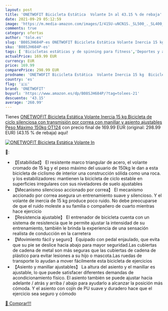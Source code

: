 ```yaml
---
layout: post
title: 'ONETWOFIT Bicicleta Estática  Volante In al 43.15 % de rebaja'
date: 2021-09-29 05:12:59
image: 'https://m.media-amazon.com/images/I/415U-uNCN1S._SL500_._SL400_.jpg'
comments: true
category: ofertas
author: 'tole.es'
slug: 'B08SJH684P-es ONETWOFIT Bicicleta Estática Volante Inercia 15 kg...'
sku: 'B08SJH684P-es'
tags: [ 'Bicicletas estáticas y de spinning para fitness','Deportes y aire libre','Fitness y ejercicio','Máquinas de cardio para fitness','bicicleta','onetwofit', ]
actualPrice: 169.99 EUR
currency: EUR
price: 169.99
comparePrice: 298.99 EUR
prodname: 'ONETWOFIT Bicicleta Estática  Volante Inercia 15 kg  Bicicleta de ciclo silenciosa con transmisión por correa con manillar y asiento ajustables  Peso Máximo 150kg OT124'
country: 'es'
flag: '🇪🇸'
brand: 'ONETWOFIT'
buyurl: 'https://www.amazon.es/dp/B08SJH684P/?tag=tolees-21'
descuento: '43.15'
average: '260.99'
---
```


Tienes [ONETWOFIT Bicicleta Estática  Volante Inercia 15 kg  Bicicleta de ciclo silenciosa con transmisión por correa con manillar y asiento ajustables  Peso Máximo 150kg OT124](https://www.amazon.es/dp/B08SJH684P/?tag=tolees-21) con precio final de  169.99 EUR (original: 298.99 EUR) (43.15 %  de rebaja) aqui!

[![ONETWOFIT Bicicleta Estática  Volante In](https://m.media-amazon.com/images/I/415U-uNCN1S._SL500_._SL400_.jpg)](https://www.amazon.es/dp/B08SJH684P/?tag=tolees-21)

🔎:

- 【Estabilidad】 El resistente marco triangular de acero, el volante cromado de 15 kg y el peso máximo del usuario de 150kg le dan a esta bicicleta de ciclismo de interior una construcción sólida como una roca. y los estabilizadores: mantienen la bicicleta de ciclo estable en superficies irregulares con sus niveladores de suelo ajustables
- 【Mecanismo silencioso accionado por correa】 El mecanismo accionado por correa asegura un entrenamiento suave y silencioso. Y el volante de inercia de 15 kg produce poco ruido. No debe preocuparse de que el ruido moleste a su familia o compañero de cuarto mientras hace ejercicio
- 【Resistencia ajustable】 El entrenador de bicicleta cuenta con un sistema de resistencia que le permite ajustar la intensidad de su entrenamiento, también le brinda la experiencia de una sensación realista de conducción en la carretera
- 【Movimiento fácil y seguro】 Equipado con pedal enjaulado, que evita que su pie se deslice hacia abajo para mayor seguridad.Las cubiertas de cadena de metal son más seguras que las cubiertas de cadena de plástico para evitar lesiones a su hijo o mascota.Las ruedas de transporte lo ayudan a mover fácilmente esta bicicleta de ejercicios
- 【Asiento y manillar ajustables】 La altura del asiento y el manillar es ajustable, lo que puede satisfacer diferentes demandas de acondicionamiento físico. El asiento también se puede ajustar hacia adelante / atrás y arriba / abajo para ayudarlo a alcanzar la posición más cómoda. Y el asiento con cojín de PU suave y duradero hace que el ejercicio sea seguro y cómodo

[🛒 Comprar!!!](https://www.amazon.es/dp/B08SJH684P/?tag=tolees-21)
